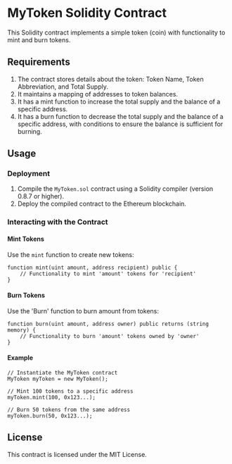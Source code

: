 # MyToken Solidity Contract

This Solidity contract implements a simple token (coin) with functionality to mint and burn tokens.

## Requirements

1. The contract stores details about the token: Token Name, Token Abbreviation, and Total Supply.
2. It maintains a mapping of addresses to token balances.
3. It has a mint function to increase the total supply and the balance of a specific address.
4. It has a burn function to decrease the total supply and the balance of a specific address, with conditions to ensure the balance is sufficient for burning.

## Usage

### Deployment

1. Compile the `MyToken.sol` contract using a Solidity compiler (version 0.8.7 or higher).
2. Deploy the compiled contract to the Ethereum blockchain.

### Interacting with the Contract

#### Mint Tokens

Use the `mint` function to create new tokens:

```solidity
function mint(uint amount, address recipient) public {
    // Functionality to mint 'amount' tokens for 'recipient'
}
```
#### Burn Tokens
Use the 'Burn' function to burn amount from tokens:
```solidity
function burn(uint amount, address owner) public returns (string memory) {
    // Functionality to burn 'amount' tokens owned by 'owner'
}
```

#### Example
```solidity
// Instantiate the MyToken contract
MyToken myToken = new MyToken();

// Mint 100 tokens to a specific address
myToken.mint(100, 0x123...);

// Burn 50 tokens from the same address
myToken.burn(50, 0x123...);
```

## License
This contract is licensed under the MIT License.
